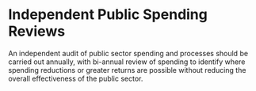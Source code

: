 Independent Public Spending Reviews
===================================

An independent audit of public sector spending and processes should be 
carried out annually, with bi-annual review of spending to identify 
where spending reductions or greater returns are possible without 
reducing the overall effectiveness of the public sector.
